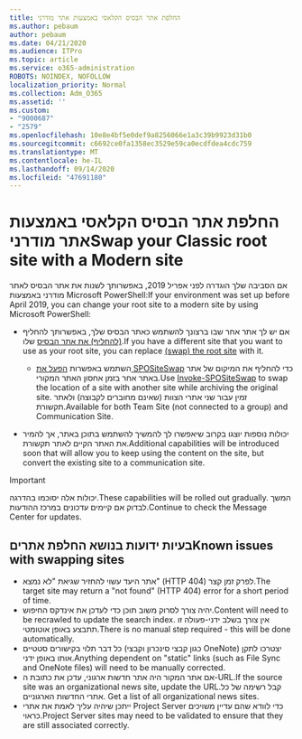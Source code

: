 ```yaml
---
title: החלפת אתר הבסיס הקלאסי באמצעות אתר מודרני
ms.author: pebaum
author: pebaum
ms.date: 04/21/2020
ms.audience: ITPro
ms.topic: article
ms.service: o365-administration
ROBOTS: NOINDEX, NOFOLLOW
localization_priority: Normal
ms.collection: Adm_O365
ms.assetid: ''
ms.custom:
- "9000687"
- "2579"
ms.openlocfilehash: 10e8e4bf5e0def9a8256066e1a3c39b9923d31b0
ms.sourcegitcommit: c6692ce0fa1358ec3529e59ca0ecdfdea4cdc759
ms.translationtype: MT
ms.contentlocale: he-IL
ms.lasthandoff: 09/14/2020
ms.locfileid: "47691180"
---
```

# <a name="swap-your-classic-root-site-with-a-modern-site"></a><span data-ttu-id="54efa-102">החלפת אתר הבסיס הקלאסי באמצעות אתר מודרני</span><span class="sxs-lookup"><span data-stu-id="54efa-102">Swap your Classic root site with a Modern site</span></span>

<span data-ttu-id="54efa-103">אם הסביבה שלך הוגדרה לפני אפריל 2019, באפשרותך לשנות את אתר הבסיס לאתר מודרני באמצעות Microsoft PowerShell:</span><span class="sxs-lookup"><span data-stu-id="54efa-103">If your environment was set up before April 2019, you can change your root site to a modern site by using Microsoft PowerShell:</span></span>

- <span data-ttu-id="54efa-104">אם יש לך אתר אחר שבו ברצונך להשתמש כאתר הבסיס שלך, באפשרותך להחליף [(להחליף) את אתר הבסיס](https://docs.microsoft.com/sharepoint/modern-root-site) שלו.</span><span class="sxs-lookup"><span data-stu-id="54efa-104">If you have a different site that you want to use as your root site, you can replace [(swap) the root site](https://docs.microsoft.com/sharepoint/modern-root-site) with it.</span></span> 
    - <span data-ttu-id="54efa-105">השתמש באפשרות [הפעל את SPOSiteSwap](https://docs.microsoft.com/powershell/module/sharepoint-online/invoke-spositeswap?view=sharepoint-ps) כדי להחליף את המיקום של אתר באתר אחר בזמן אחסון האתר המקורי.</span><span class="sxs-lookup"><span data-stu-id="54efa-105">Use [Invoke-SPOSiteSwap](https://docs.microsoft.com/powershell/module/sharepoint-online/invoke-spositeswap?view=sharepoint-ps) to swap the location of a site with another site while archiving the original site.</span></span> <span data-ttu-id="54efa-106">זמין עבור שני אתרי הצוות (שאינם מחוברים לקבוצה) ולאתר תקשורת.</span><span class="sxs-lookup"><span data-stu-id="54efa-106">Available for both Team Site (not connected to a group) and Communication Site.</span></span> 

- <span data-ttu-id="54efa-107">יכולות נוספות יוצגו בקרוב שיאפשרו לך להמשיך להשתמש בתוכן באתר, אך להמיר את האתר הקיים לאתר תקשורת.</span><span class="sxs-lookup"><span data-stu-id="54efa-107">Additional capabilities will be introduced soon that will allow you to keep using the content on the site, but convert the existing site to a communication site.</span></span> 
>[!Important]
><span data-ttu-id="54efa-108">יכולות אלה יסוכמו בהדרגה.</span><span class="sxs-lookup"><span data-stu-id="54efa-108">These capabilities will be rolled out gradually.</span></span> <span data-ttu-id="54efa-109">המשך לבדוק אם קיימים עדכונים במרכז ההודעות.</span><span class="sxs-lookup"><span data-stu-id="54efa-109">Continue to check the Message Center for updates.</span></span> 

## <a name="known-issues-with-swapping-sites"></a><span data-ttu-id="54efa-110">בעיות ידועות בנושא החלפת אתרים</span><span class="sxs-lookup"><span data-stu-id="54efa-110">Known issues with swapping sites</span></span>

- <span data-ttu-id="54efa-111">אתר היעד עשוי להחזיר שגיאת "לא נמצא" (HTTP 404) לפרק זמן קצר.</span><span class="sxs-lookup"><span data-stu-id="54efa-111">The target site may return a "not found" (HTTP 404) error for a short period of time.</span></span>
- <span data-ttu-id="54efa-112">יהיה צורך לסרוק משוב תוכן כדי לעדכן את אינדקס החיפוש.</span><span class="sxs-lookup"><span data-stu-id="54efa-112">Content will need to be recrawled to update the search index.</span></span> <span data-ttu-id="54efa-113">אין צורך בשלב ידני-פעולה זו תתבצע באופן אוטומטי.</span><span class="sxs-lookup"><span data-stu-id="54efa-113">There is no manual step required - this will be done automatically.</span></span>
- <span data-ttu-id="54efa-114">כל דבר תלוי בקישורים סטטיים (כגון קבצי סינכרון וקבצי OneNote) יצטרכו לתקן אותו באופן ידני.</span><span class="sxs-lookup"><span data-stu-id="54efa-114">Anything dependent on "static" links (such as File Sync and OneNote files) will need to be manually corrected.</span></span>
- <span data-ttu-id="54efa-115">אם אתר המקור היה אתר חדשות ארגוני, עדכן את כתובת ה-URL.</span><span class="sxs-lookup"><span data-stu-id="54efa-115">If the source site was an organizational news site, update the URL.</span></span><span data-ttu-id="54efa-116">קבל רשימה של כל אתרי החדשות הארגוניים.</span><span class="sxs-lookup"><span data-stu-id="54efa-116"> Get a list of all organizational news sites.</span></span>
- <span data-ttu-id="54efa-117">ייתכן שיהיה עליך לאמת את אתרי Project Server כדי לוודא שהם עדיין משויכים כראוי.</span><span class="sxs-lookup"><span data-stu-id="54efa-117">Project Server sites may need to be validated to ensure that they are still associated correctly.</span></span>
